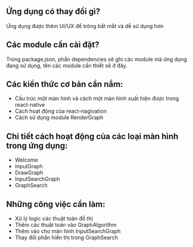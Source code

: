 ## Ứng dụng có thay đổi gì? 
Ứng dụng được thêm UI/UX để trông bắt mắt và dễ sử dụng hơn
## Các module cần cài đặt? 
Trong package.json, phần dependencies sẽ ghi các module mà ứng dụng đang sử dụng, tên các module cần thiết sẽ ở đây.
## Các kiến thức cơ bản cần nắm:
-	Cấu trúc một màn hình và cách một màn hình xuất hiện được trong react-native
-	Cách hoạt động của react-nagivation
-	Cách sử dụng module RenderGraph
## Chi tiết cách hoạt động của các loại màn hình trong ứng dụng:
-	Welcome
-	InputGraph
-	DrawGraph
-	InputSearchGraph
-	GraphSearch
## Những công việc cần làm:
-	Xử lý logic các thuật toán đồ thị
-	Thêm các thuật toán vào GraphAlgorithm
-	Thêm vào cho màn hình InputSearchGraph
-	Thay đổi phần hiển thị trong GraphSearch

